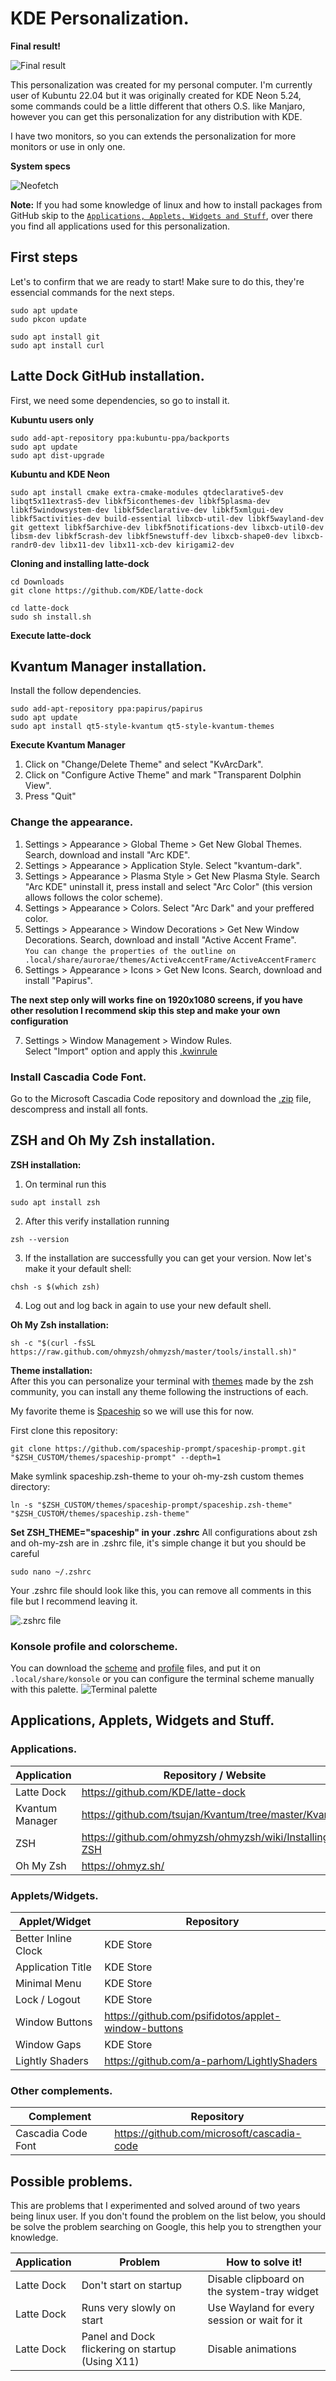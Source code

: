 # KDE Personalization.

**Final result!**

![Final result](Images/finalresult.png)

This personalization was created for my personal computer. I'm currently user of Kubuntu 22.04 but it was originally created for KDE Neon 5.24, some commands could be a little different that others O.S. like Manjaro, however you can get this personalization for any distribution with KDE.

I have two monitors, so you can extends the personalization for more monitors or use in only one.

**System specs**

![Neofetch](Images/neofetch-kubuntu.png)

**Note:** If you had some knowledge of linux and how to install packages from GitHub skip to the [`Applications, Applets, Widgets and Stuff`](#applications-applets-widgets-and-stuff), over there you find all applications used for this personalization.

## First steps

Let's to confirm that we are ready to start! Make sure to do this, they're essencial commands for the next steps.

```
sudo apt update
sudo pkcon update

sudo apt install git
sudo apt install curl
```

## Latte Dock GitHub installation.

First, we need some dependencies, so go to install it.

**Kubuntu users only**

```
sudo add-apt-repository ppa:kubuntu-ppa/backports
sudo apt update
sudo apt dist-upgrade
```

**Kubuntu and KDE Neon**

```
sudo apt install cmake extra-cmake-modules qtdeclarative5-dev libqt5x11extras5-dev libkf5iconthemes-dev libkf5plasma-dev libkf5windowsystem-dev libkf5declarative-dev libkf5xmlgui-dev libkf5activities-dev build-essential libxcb-util-dev libkf5wayland-dev git gettext libkf5archive-dev libkf5notifications-dev libxcb-util0-dev libsm-dev libkf5crash-dev libkf5newstuff-dev libxcb-shape0-dev libxcb-randr0-dev libx11-dev libx11-xcb-dev kirigami2-dev
```

**Cloning and installing latte-dock**

```
cd Downloads
git clone https://github.com/KDE/latte-dock

cd latte-dock
sudo sh install.sh
```

**Execute latte-dock**

## Kvantum Manager installation.

Install the follow dependencies.

```
sudo add-apt-repository ppa:papirus/papirus
sudo apt update
sudo apt install qt5-style-kvantum qt5-style-kvantum-themes
```

**Execute Kvantum Manager**

1. Click on "Change/Delete Theme" and select "KvArcDark".
2. Click on "Configure Active Theme" and mark "Transparent Dolphin View".
3. Press "Quit"

### Change the appearance.

1. Settings > Appearance > Global Theme > Get New Global Themes.
   Search, download and install "Arc KDE".
2. Settings > Appearance > Application Style.
   Select "kvantum-dark".
3. Settings > Appearance > Plasma Style > Get New Plasma Style.
   Search "Arc KDE" uninstall it, press install and select "Arc Color" (this version allows follows the color scheme).
4. Settings > Appearance > Colors.
   Select "Arc Dark" and your preffered color.
5. Settings > Appearance > Window Decorations > Get New Window Decorations.
   Search, download and install "Active Accent Frame".  
   `You can change the properties of the outline on .local/share/aurorae/themes/ActiveAccentFrame/ActiveAccentFramerc`
6. Settings > Appearance > Icons > Get New Icons.
   Search, download and install "Papirus".

**The next step only will works fine on 1920x1080 screens, if you have other resolution I recommend skip this step and make your own configuration**

7. Settings > Window Management > Window Rules.  
   Select "Import" option and apply this [.kwinrule](./KwinRules/ihector.kwinrule)

### Install Cascadia Code Font.

Go to the Microsoft Cascadia Code repository and download the [.zip](https://github.com/microsoft/cascadia-code/releases) file, descompress and install all fonts.

## ZSH and Oh My Zsh installation.

**ZSH installation:**

1. On terminal run this

```
sudo apt install zsh
```

2. After this verify installation running

```
zsh --version
```

3. If the installation are successfully you can get your version. Now let's make it your default shell:

```
chsh -s $(which zsh)
```

4. Log out and log back in again to use your new default shell.

**Oh My Zsh installation:**

```
sh -c "$(curl -fsSL https://raw.github.com/ohmyzsh/ohmyzsh/master/tools/install.sh)"
```

**Theme installation:**  
After this you can personalize your terminal with [themes](https://github.com/ohmyzsh/ohmyzsh/wiki/Themes) made by the zsh community, you can install any theme following the instructions of each.

My favorite theme is [Spaceship](https://github.com/spaceship-prompt/spaceship-prompt) so we will use this for now.

First clone this repository:

```
git clone https://github.com/spaceship-prompt/spaceship-prompt.git "$ZSH_CUSTOM/themes/spaceship-prompt" --depth=1
```

Make symlink spaceship.zsh-theme to your oh-my-zsh custom themes directory:

```
ln -s "$ZSH_CUSTOM/themes/spaceship-prompt/spaceship.zsh-theme" "$ZSH_CUSTOM/themes/spaceship.zsh-theme"
```

**Set ZSH_THEME="spaceship" in your .zshrc**
All configurations about zsh and oh-my-zsh are in .zshrc file, it's simple change it but you should be careful

```
sudo nano ~/.zshrc
```

Your .zshrc file should look like this, you can remove all comments in this file but I recommend leaving it.

![.zshrc file](Images/dot-zshrc.png)

### Konsole profile and colorscheme.

You can download the [scheme](./KonsoleFiles/ihector.colorscheme) and [profile](./KonsoleFiles/ihector.profile) files, and put it on `.local/share/konsole` or you can configure the terminal scheme manually with this palette.
![Terminal palette](Images/TerminalPalette.png)

## Applications, Applets, Widgets and Stuff.

### Applications.

| Application     | Repository / Website                                   |
| --------------- | ------------------------------------------------------ |
| Latte Dock      | https://github.com/KDE/latte-dock                      |
| Kvantum Manager | https://github.com/tsujan/Kvantum/tree/master/Kvantum  |
| ZSH             | https://github.com/ohmyzsh/ohmyzsh/wiki/Installing-ZSH |
| Oh My Zsh       | https://ohmyz.sh/                                      |

### Applets/Widgets.

| Applet/Widget       | Repository                                          |
| ------------------- | --------------------------------------------------- |
| Better Inline Clock | KDE Store                                           |
| Application Title   | KDE Store                                           |
| Minimal Menu        | KDE Store                                           |
| Lock / Logout       | KDE Store                                           |
| Window Buttons      | https://github.com/psifidotos/applet-window-buttons |
| Window Gaps         | KDE Store                                           |
| Lightly Shaders     | https://github.com/a-parhom/LightlyShaders          |

### Other complements.

| Complement         | Repository                                 |
| ------------------ | ------------------------------------------ |
| Cascadia Code Font | https://github.com/microsoft/cascadia-code |

## **Possible problems.**

This are problems that I experimented and solved around of two years being linux user. If you don't found the problem on the list below, you should be solve the problem searching on Google, this help you to strengthen your knowledge.

| Application | Problem                                          | How to solve it!                             |
| ----------- | ------------------------------------------------ | -------------------------------------------- |
| Latte Dock  | Don't start on startup                           | Disable clipboard on the system-tray widget  |
| Latte Dock  | Runs very slowly on start                        | Use Wayland for every session or wait for it |
| Latte Dock  | Panel and Dock flickering on startup (Using X11) | Disable animations                           |
